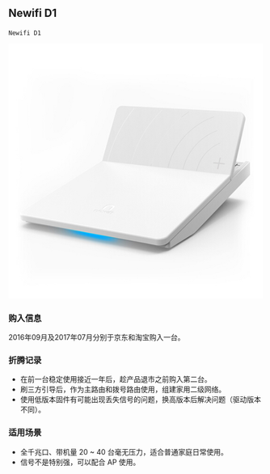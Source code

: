 ## Newifi D1

    Newifi D1

![Newifi D1](../assets/device/newifi-d1.jpg)

### 购入信息

2016年09月及2017年07月分别于京东和淘宝购入一台。

### 折腾记录

- 在前一台稳定使用接近一年后，趁产品退市之前购入第二台。
- 刷三方引导后，作为主路由和拨号路由使用，组建家用二级网络。
- 使用低版本固件有可能出现丢失信号的问题，换高版本后解决问题（驱动版本不同）。

### 适用场景

- 全千兆口、带机量 20 ~ 40 台毫无压力，适合普通家庭日常使用。
- 信号不是特别强，可以配合 AP 使用。


